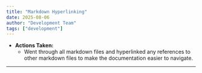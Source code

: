 ```yaml
---
title: "Markdown Hyperlinking"
date: 2025-08-06
author: "Development Team"
tags: ["development"]
---
```


- **Actions Taken:**
  - Went through all markdown files and hyperlinked any references to other
    markdown files to make the documentation easier to navigate.

---